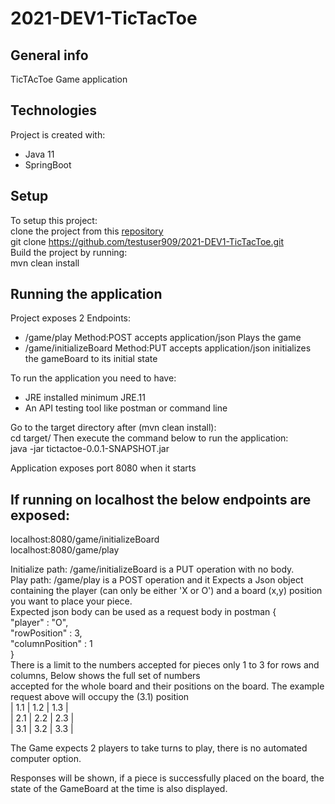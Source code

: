 # 2021-DEV1-TicTacToe

## General info
TicTAcToe Game application
	
## Technologies
Project is created with:
* Java 11
* SpringBoot
	
## Setup
To setup this project:  
clone the project from this [repository](https://github.com/testuser909/2021-DEV1-TicTacToe)  
git clone https://github.com/testuser909/2021-DEV1-TicTacToe.git  
Build the project by running:    
mvn clean install  


## Running the application

Project exposes 2 Endpoints:
* /game/play      Method:POST accepts application/json Plays the game  
* /game/initializeBoard      Method:PUT accepts application/json initializes the gameBoard to its initial state    


To run the application you need to have:
* JRE installed minimum JRE.11  
* An API testing tool like postman or command line  

Go to the target directory after (mvn clean install):  
cd target/
Then execute the command below to run the application:  
java -jar tictactoe-0.0.1-SNAPSHOT.jar  

Application exposes port 8080  when it starts  

## If running on localhost the below endpoints are exposed:  
localhost:8080/game/initializeBoard  
localhost:8080/game/play  

Initialize path: /game/initializeBoard is a PUT operation with no body.  
Play path: /game/play is a POST operation and it Expects a Json object containing the player (can only be either 'X or O')
and a board (x,y) position  you want to place your piece.   
Expected json body can be used as a request body in postman
{  
    "player" : "O",  
    "rowPosition" : 3,  
    "columnPosition" : 1  
}  
There is a limit to the numbers accepted for pieces only 1 to 3 for rows and columns, Below shows the full set of numbers   
accepted for the whole board and their positions on the board. The example request above will occupy the (3.1) position  
| 1.1 | 1.2 | 1.3 |  
| 2.1 | 2.2 | 2.3 |  
| 3.1 | 3.2 | 3.3 |  

The Game expects 2 players to take turns to play, there is no automated computer option.  

Responses will be shown, if a piece is successfully placed on the board, the state of the GameBoard at the time is also displayed.  












